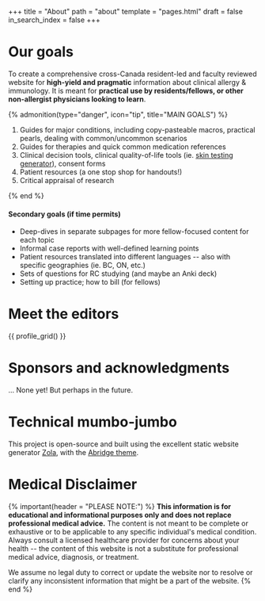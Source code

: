+++
title = "About"
path = "about"
template = "pages.html"
draft = false
in_search_index = false
+++

# Our goals

To create a comprehensive cross-Canada resident-led and faculty reviewed website for **high-yield and pragmatic** information about clinical allergy & immunology. It is meant for **practical use by residents/fellows, or other non-allergist physicians looking to learn**.

{% admonition(type="danger", icon="tip", title="MAIN GOALS") %}

1. Guides for major conditions, including copy-pasteable macros, practical pearls, dealing with common/uncommon scenarios
2. Guides for therapies and quick common medication references
3. Clinical decision tools, clinical quality-of-life tools (ie. [skin testing generator](/tools/spt-generator/)), consent forms
4. Patient resources (a one stop shop for handouts!)
5. Critical appraisal of research

{% end %}

#### Secondary goals (if time permits)

- Deep-dives in separate subpages for more fellow-focused content for each topic
- Informal case reports with well-defined learning points
- Patient resources translated into different languages -- also with specific geographies (ie. BC, ON, etc.)
- Sets of questions for RC studying (and maybe an Anki deck)
- Setting up practice; how to bill (for fellows)

# Meet the editors

{{ profile_grid() }}

# Sponsors and acknowledgments

... None yet! But perhaps in the future.

# Technical mumbo-jumbo

This project is open-source and built using the excellent static website generator [Zola](https://www.getzola.org/), with the [Abridge theme](https://github.com/Jieiku/abridge.css).

# Medical Disclaimer

{% important(header = "PLEASE NOTE:") %}
**This information is for educational and informational purposes only and does not replace professional medical advice.** The content is not meant to be complete or exhaustive or to be applicable to any specific individual's medical condition. Always consult a licensed healthcare provider for concerns about your health -- the content of this website is not a substitute for professional medical advice, diagnosis, or treatment.

We assume no legal duty to correct or update the website nor to resolve or clarify any inconsistent information that might be a part of the website.
{% end %}
